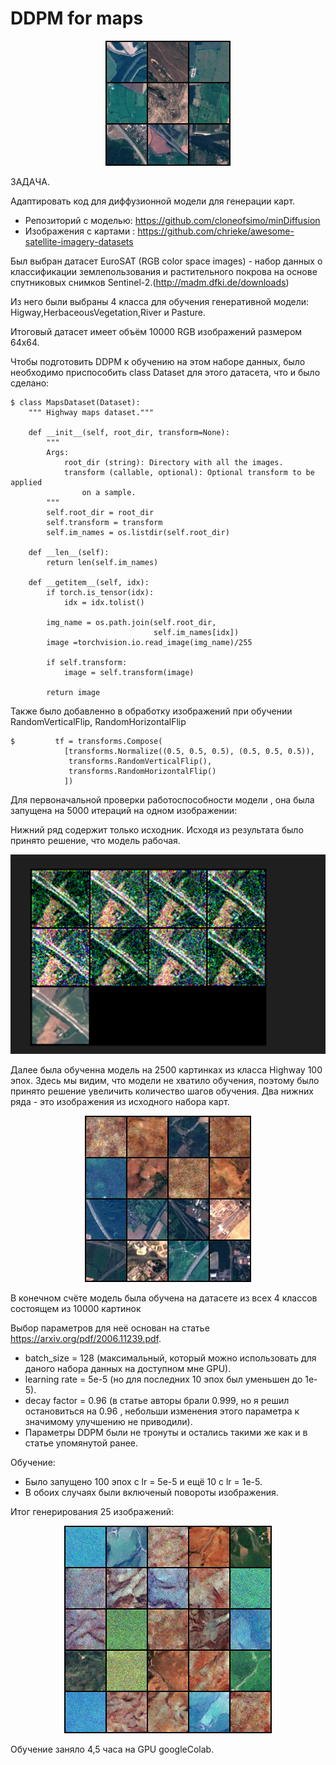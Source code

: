 # DDPM for maps

<!-- #region -->
<p align="center">
<img  src="contents/example_maps_10000.png">
</p>

ЗАДАЧА.

Адаптировать код для диффузионной модели для генерации карт.
-  Репозиторий с моделью: https://github.com/cloneofsimo/minDiffusion
-  Изображения с картами : https://github.com/chrieke/awesome-satellite-imagery-datasets

Был выбран датасет EuroSAT (RGB color space images) - набор данных о классификации землепользования и растительного покрова на основе спутниковых снимков Sentinel-2.(http://madm.dfki.de/downloads) 

Из него были выбраны 4 класса для обучения генеративной модели: Higway,HerbaceousVegetation,River и Pasture.

Итоговый датасет имеет объём 10000 RGB изображений размером 64x64. 

Чтобы подготовить DDPM к обучению на этом наборе данных, было необходимо приспособить class Dataset для этого датасета, что и было сделано:


```
$ class MapsDataset(Dataset):
    """ Highway maps dataset."""

    def __init__(self, root_dir, transform=None):
        """
        Args:
            root_dir (string): Directory with all the images.
            transform (callable, optional): Optional transform to be applied
                on a sample.
        """
        self.root_dir = root_dir
        self.transform = transform
        self.im_names = os.listdir(self.root_dir)

    def __len__(self):
        return len(self.im_names)

    def __getitem__(self, idx):
        if torch.is_tensor(idx):
            idx = idx.tolist()

        img_name = os.path.join(self.root_dir,
                                self.im_names[idx])
        image =torchvision.io.read_image(img_name)/255

        if self.transform:
            image = self.transform(image)

        return image
```

Также было добавленно в обработку изображений при обучении RandomVerticalFlip, RandomHorizontalFlip

```
$         tf = transforms.Compose(
            [transforms.Normalize((0.5, 0.5, 0.5), (0.5, 0.5, 0.5)),
             transforms.RandomVerticalFlip(),
             transforms.RandomHorizontalFlip()
            ])
```



Для первоначальной проверки работоспособности модели , она была запущена на 5000 итераций на одном изображении:

Нижний ряд содержит только исходник. Исходя из результата было принято решение, что модель рабочая.

<p align="center">
<img  src="contents/one_sample_train.png">
</p>

Далее была обученна модель на 2500 картинках из класса Highway 100 эпох.
Здесь мы видим, что модели не хватило обучения, поэтому было принято решение увеличить количество шагов обучения.
Два нижних ряда - это изображения из исходного набора карт.

<!-- #region -->
<p align="center">
<img  src="contents/sample_Higway_2500.jpg">
</p>

В конечном счёте модель была обучена на датасете из всех 4 классов состоящем из 10000 картинок

Выбор параметров для неё основан на статье https://arxiv.org/pdf/2006.11239.pdf.

- batch_size = 128 (максимальный, который можно использовать для даного набора данных на доступном мне GPU).
- learning rate = 5e-5 (но для последних 10 эпох был уменьшен до 1e-5).
- decay factor = 0.96 (в статье авторы брали 0.999, но я решил остановиться на 0.96 , небольши изменения этого параметра к значимому улучшению не приводили).
- Параметры DDPM были не тронуты и остались такими же как и в статье упомянутой ранее.

Обучение:

- Было запущено 100 эпох с lr = 5e-5 и ещё 10 с lr = 1e-5.	
- В обоих случаях были включеный повороты изображения.

Итог генерирования 25 изображений:


<!-- #region -->
<p align="center">
<img  src="contents/ddpm_sample_maps_1000_fitted.png">
</p>

Обучение заняло 4,5 часа на GPU googleColab.

